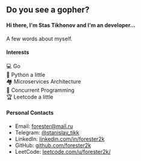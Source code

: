 <h2> Do you see a gopher?</h2>

<h4>Hi there, I'm Stas Tikhonov and I'm an developer...</h4>

A few words about myself.
<br>

<h4>Interests</h4>
💻 Go 
<br>
🐍 Python a little
<br>
🏘️ Microservices Architecture
<br>
🔀 Concurrent Programming
<br>
🏆 Leetcode a little

<h4>Personal Contacts</h4>
<ul><li>
Email: <a href="mailto:forester@mail.ru">forester@mail.ru</a>
</li><li>
Telegram: <a href="https://t.me/stanislav_tik">@stanislav_tikk</a>
</li><li>
LinkedIn:  <a href="vwww.linkedin.com/in/forester2k">linkedin.com/in/forester2k</a>
</li><li>
GitHub: <a href="https://github.com/forester2k">github.com/forester2k</a>
</li><li>
LeetCode: <a href="https://leetcode.com/u/forester2k/">leetcode.com/u/forester2k/</a>
</li>
</ul>
